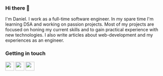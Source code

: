 ### Hi there 👋

I'm Daniel. I work as a full-time software engineer. In my spare time I'm learning DSA and working on passion projects. Most of my projects are focused on honing my current skills and to gain practical experience with new technologies. I also write articles about web-development and my experiences as an engineer.

### Getting in touch
<img height="28" width="28" src="https://cdn.jsdelivr.net/npm/simple-icons@v4/icons/linkedin.svg" />   <img height="28" width="28" src="https://cdn.jsdelivr.net/npm/simple-icons@v4/icons/twitter.svg" />   <img height="28" width="28" src="https://cdn.jsdelivr.net/npm/simple-icons@v4/icons/medium.svg" />
